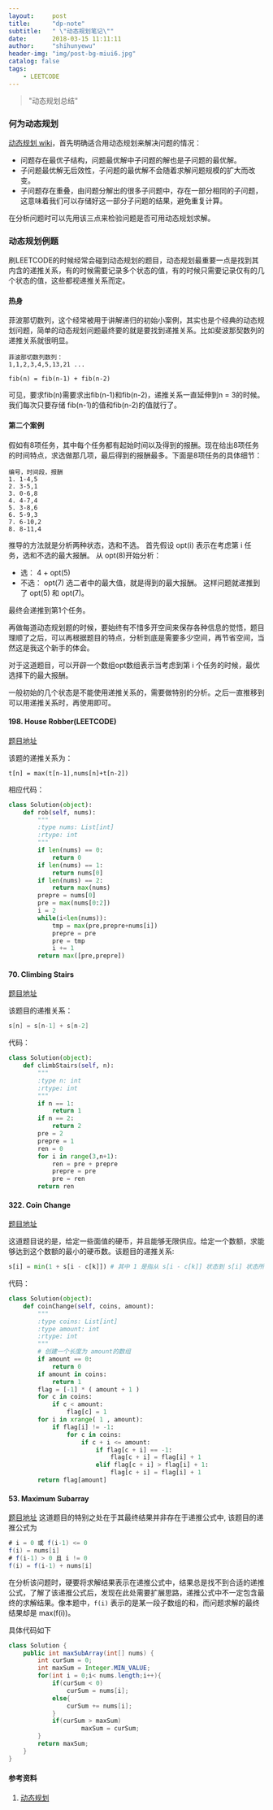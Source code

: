```yaml
---
layout:     post
title:      "dp-note"
subtitle:   " \"动态规划笔记\""
date:       2018-03-15 11:11:11
author:     "shihunyewu"
header-img: "img/post-bg-miui6.jpg"
catalog: false
tags:
    - LEETCODE
---
```


> "动态规划总结"

### 何为动态规划
[动态规划 wiki](https://zh.wikipedia.org/wiki/%E5%8A%A8%E6%80%81%E8%A7%84%E5%88%92)，首先明确适合用动态规划来解决问题的情况：
* 问题存在最优子结构，问题最优解中子问题的解也是子问题的最优解。
* 子问题最优解无后效性，子问题的最优解不会随着求解问题规模的扩大而改变。
* 子问题存在重叠，由问题分解出的很多子问题中，存在一部分相同的子问题，这意味着我们可以存储好这一部分子问题的结果，避免重复计算。

在分析问题时可以先用该三点来检验问题是否可用动态规划求解。

### 动态规划例题
刷LEETCODE的时候经常会碰到动态规划的题目，动态规划最重要一点是找到其内含的递推关系，有的时候需要记录多个状态的值，有的时候只需要记录仅有的几个状态的值，这些都视递推关系而定。

#### 热身
菲波那切数列，这个经常被用于讲解递归的初始小案例，其实也是个经典的动态规划问题，简单的动态规划问题最终要的就是要找到递推关系。比如斐波那契数列的递推关系就很明显。
```
菲波那切数列数列：
1,1,2,3,4,5,13,21 ...
```
```
fib(n) = fib(n-1) + fib(n-2)
```
可见，要求fib(n)需要求出fib(n-1)和fib(n-2)，递推关系一直延伸到n = 3的时候。我们每次只要存储 fib(n-1)的值和fib(n-2)的值就行了。

#### 第二个案例
假如有8项任务，其中每个任务都有起始时间以及得到的报酬。现在给出8项任务的时间特点，求选做那几项，最后得到的报酬最多。下面是8项任务的具体细节：
```
编号，时间段，报酬
1. 1-4,5
2. 3-5,1
3. 0-6,8
4. 4-7,4
5. 3-8,6
6. 5-9,3
7. 6-10,2
8. 8-11,4
```
推导的方法就是分析两种状态，选和不选。
首先假设 opt(i) 表示在考虑第 i 任务，选和不选的最大报酬。
从 opt(8)开始分析：
* 选：
	4 + opt(5)
* 不选：
	opt(7)
选二者中的最大值，就是得到的最大报酬。
这样问题就递推到了 opt(5) 和 opt(7)。

最终会递推到第1个任务。

再做每道动态规划题的时候，要始终有不惜多开空间来保存各种信息的觉悟，题目理顺了之后，可以再根据题目的特点，分析到底是需要多少空间，再节省空间，当然这是我这个新手的体会。

对于这道题目，可以开辟一个数组opt数组表示当考虑到第 i 个任务的时候，最优选择下的最大报酬。

一般初始的几个状态是不能使用递推关系的，需要做特别的分析。之后一直推移到可以用递推关系时，再使用即可。

#### 198. House Robber(LEETCODE)
[题目地址](https://leetcode.com/problems/house-robber/description/)

该题的递推关系为：
```
t[n] = max(t[n-1],nums[n]+t[n-2])
```

相应代码：
```python
class Solution(object):
    def rob(self, nums):
        """
        :type nums: List[int]
        :rtype: int
        """
        if len(nums) == 0:
            return 0
        if len(nums) == 1:
            return nums[0]
        if len(nums) == 2:
            return max(nums)
        prepre = nums[0]
        pre = max(nums[0:2])
        i = 2
        while(i<len(nums)):
            tmp = max(pre,prepre+nums[i])
            prepre = pre
            pre = tmp
            i += 1
        return max([pre,prepre])
```

#### 70. Climbing Stairs
[题目地址](https://leetcode.com/problems/climbing-stairs/description/)

该题目的递推关系：
```java
s[n] = s[n-1] + s[n-2]
```
代码：
```python
class Solution(object):
    def climbStairs(self, n):
        """
        :type n: int
        :rtype: int
        """
        if n == 1:
            return 1
        if n == 2:
            return 2
        pre = 2
        prepre = 1
        ren = 0
        for i in range(3,n+1):
            ren = pre + prepre
            prepre = pre
            pre = ren
        return ren
```

#### 322. Coin Change

[题目地址](https://leetcode.com/problems/coin-change/description/)

这道题目说的是，给定一些面值的硬币，并且能够无限供应。给定一个数额，求能够达到这个数额的最小的硬币数。该题目的递推关系:

```python
s[i] = min(1 + s[i - c[k]]) # 其中 1 是指从 s[i - c[k]] 状态到 s[i] 状态所添加的那一枚硬币，c[k] 是指第 k 枚硬币的面值
```


代码：
```python
class Solution(object):
    def coinChange(self, coins, amount):
        """
        :type coins: List[int]
        :type amount: int
        :rtype: int
        """
        # 创建一个长度为 amount的数组
        if amount == 0:
            return 0
        if amount in coins:
            return 1
        flag = [-1] * ( amount + 1 )
        for c in coins:
            if c < amount:
                flag[c] = 1
        for i in xrange( 1 , amount):
            if flag[i] != -1:
                for c in coins:
                    if c + i <= amount:
                        if flag[c + i] == -1:
                            flag[c + i] = flag[i] + 1
                        elif flag[c + i] > flag[i] + 1:
                            flag[c + i] = flag[i] + 1
        return flag[amount]
```

#### 53. Maximum Subarray
[题目地址](https://leetcode.com/problems/maximum-subarray/description/)
这道题目的特别之处在于其最终结果并非存在于递推公式中, 该题目的递推公式为
```java
# i = 0 或 f(i-1) <= 0
f(i) = nums[i]
# f(i-1) > 0 且 i != 0
f(i) = f(i-1) + nums[i]
```
在分析该问题时，硬要将求解结果表示在递推公式中，结果总是找不到合适的递推公式，了解了该递推公式后，发现在此处需要扩展思路，递推公式中不一定包含最终的求解结果。像本题中，``f(i)`` 表示的是某一段子数组的和，而问题求解的最终结果却是 max(f(i))。


具体代码如下
```java
class Solution {
    public int maxSubArray(int[] nums) {
        int curSum = 0;
        int maxSum = Integer.MIN_VALUE;
        for(int i = 0;i< nums.length;i++){
            if(curSum < 0)
                curSum = nums[i];
            else{
                curSum += nums[i];
            }
            if(curSum > maxSum)
                    maxSum = curSum;
        }
        return maxSum;
    }
}
```

#### 参考资料
1. [动态规划](https://www.bilibili.com/video/av18512769/)